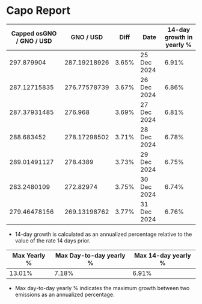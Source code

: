 # Capo Report

| Capped osGNO / GNO / USD | GNO / USD | Diff | Date | 14-day growth in yearly % |
| --- | --- | --- | --- | --- |
| 297.879904 | 287.19218926 | 3.65% | 25 Dec 2024 | 6.91% |
| 287.12715835 | 276.77578739 | 3.67% | 26 Dec 2024 | 6.86% |
| 287.37931485 | 276.968 | 3.69% | 27 Dec 2024 | 6.81% |
| 288.683452 | 278.17298502 | 3.71% | 28 Dec 2024 | 6.78% |
| 289.01491127 | 278.4389 | 3.73% | 29 Dec 2024 | 6.75% |
| 283.2480109 | 272.82974 | 3.75% | 30 Dec 2024 | 6.74% |
| 279.46478156 | 269.13198762 | 3.77% | 31 Dec 2024 | 6.76% |


* 14-day growth is calculated as an annualized percentage relative to the value of the rate 14 days prior. 


| Max Yearly % | Max Day-to-day yearly % | Max 14-day yearly % | 
| --- | --- | --- |
| 13.01% | 7.18% | 6.91% | 


* Max day-to-day yearly % indicates the maximum growth between two emissions as an annualized percentage. 
